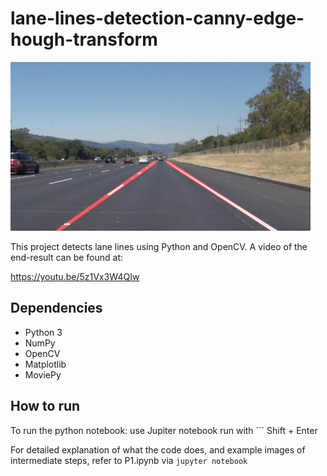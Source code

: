 # lane-lines-detection-canny-edge-hough-transform

<img src="laneLines_thirdPass.jpg" width="480" alt="Combined Image" />

This project detects lane lines using Python and OpenCV. A video of the end-result can be found at:

https://youtu.be/5z1Vx3W4QIw

## Dependencies
* Python 3
* NumPy
* OpenCV
* Matplotlib
* MoviePy

## How to run
To run the python notebook:
use Jupiter notebook
run with ``` Shift + Enter


For detailed explanation of what the code does, and example images of intermediate steps, refer to P1.ipynb via ```jupyter notebook```

